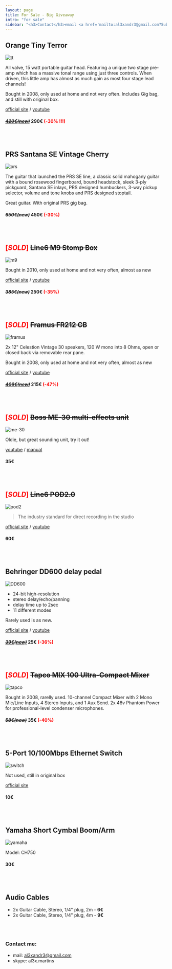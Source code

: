 ```yaml
---
layout: page
title: For Sale - Big Giveaway
intro: "for sale"
sidebar: "<h3>Contact</h3>email <a href='mailto:al3xandr3@gmail.com?Subject=For%20Sale'>al3xandr3@gmail.com</a><br>skype <a href='skype:al3x.martins?userinfo'>al3x.martins</a><h3>Music</h3><a href='https://soundcloud.com/al3x-andr3'>soundcloud</a><br><a href='http://www.youtube.com/user/alexandrenotebook/videos'>youtube</a><br>"
---
```


## Orange Tiny Terror

![tt](http://www.orangeamps.com/wp-content/uploads/2010/06/tiny-terror-d.jpg)

All valve, 15 watt portable guitar head. Featuring a unique two stage pre-amp which has a massive tonal range using just three controls. When driven, this little amp has almost as much gain as most four stage lead channels!

Bought in 2008, only used at home and not very often. Includes Gig bag, and still with original box.

[official site](http://www.orangeamps.com/tiny-terror-head/) / [youtube](http://www.youtube.com/watch?v=9MpZoWsFlJQ)

#### [*<strike>420€(new)</strike>*](http://www.thomann.de/de/orange_tiny_terror.htm) **290€<font color="red"> (-30% !!!)</font>** 

<br/><br/>

## PRS Santana SE Vintage Cherry

![prs](http://farm6.static.flickr.com/5287/5281926702_7f98d6ac99.jpg)

The guitar that launched the PRS SE line, a classic solid mahogany guitar with a bound rosewood fingerboard, bound headstock, sleek 3-ply pickguard, Santana SE inlays, PRS designed humbuckers, 3-way pickup selector, volume and tone knobs and PRS designed stoptail.

Great guitar. With original PRS gig bag.

#### *<strike>650€(new)</strike>* **450€<font color="red"> (-30%)</font>**

<br/><br/>

## <font color="red">[*SOLD*] </font> <strike> Line6 M9 Stomp Box </strike>

![m9](http://www.musicencyclopedia2004.com/eng/lessonsreviews/line6_m9_stompbox_modeler.jpg)

Bought in 2010, only used at home and not very often, almost as new

[official site](http://line6.com/m9/) / [youtube](http://www.youtube.com/results?search_query=line6+m9)

#### *<strike>385€(new)</strike>* **250€<font color="red"> (-35%)</font>**

<br/><br/>

## <font color="red">[*SOLD*] </font> <strike> Framus FR212 CB </strike>

![framus](http://images.thomann.de/pics/prod/179559.jpg)

2x 12" Celestion Vintage 30 speakers, 120 W mono into 8 Ohms, open or closed back via removable rear pane.

Bought in 2008, only used at home and not very often, almost as new

[official site](http://www.framus.de/modules/produkte/produkt.php?submenuID=14172&katID=11076&cl=EN) / [youtube](www.youtube.com/results?search_query=Framus+FR212)


#### *<strike>[409€(new)](http://www.thomann.de/de/framus_fr212_cb.htm)</strike>* **215€<font color="red"> (-47%)</font>**

<br/><br/>

##  <font color="red">[*SOLD*] </font> <strike>Boss ME-30 multi-effects unit</strike>

![me-30](http://www.roland.co.jp/products/boss/image/ME-30/ME-30.jpg)

Oldie, but great sounding unit, try it out!

[youtube](http://www.youtube.com/results?search_query=boss+me-30) / [manual](ftp://ftp.roland.co.uk/productsupport/ME-30/01_ME-30_OM.pdf)

#### **35€**

<br/><br/>


##  <font color="red">[*SOLD*] </font> <strike>Line6 POD2.0</strike>

![pod2](http://www.musiciansbuy.com/mmMBCOM/images/Line6_pod20.jpg)

> The industry standard for direct recording in the studio

[official site](http://line6.com/pod20/) / [youtube](http://www.youtube.com/results?search_query=line+6+pod+2)

#### **60€**

<br/><br/>

## Behringer DD600 delay pedal

![DD600](http://www.americanmusical.com/ItemImages/Large/78578.jpg)

- 24-bit high-resolution 
- stereo delay/echo/panning
- delay time up to 2sec
- 11 different modes

Rarely used is as new.

[official site](http://www.behringer.com/EN/Products/DD600.aspx) / [youtube](http://www.youtube.com/results?search_query=dd600+behringer)

#### *<strike>[39€(new)](http://www.thomann.de/de/behringer_dd600.htm)</strike>* **25€<font color="red"> (-36%)</font>**

<br/><br/>

## <font color="red">[*SOLD*] </font> <strike>Tapco MIX 100 Ultra-Compact Mixer</strike>

![tapco](http://www.dv247.com/assets/products/32398_p.jpg)

Bought in 2008, rarelly used. 10-channel Compact Mixer with 2 Mono Mic/Line Inputs, 4 Stereo Inputs, and 1 Aux Send. 2x 48v Phantom Power for professional-level condenser microphones.

#### *<strike>58€(new)</strike>* **35€<font color="red"> (-40%)</font>**

<br/><br/>

## 5-Port 10/100Mbps Ethernet Switch

![switch](http://www.trendnet.com/image/products/photo/TE100-S50g_d1_1.jpg)

Not used, still in original box

[official site](http://www.trendnet.com/products/proddetail.asp?prod=515_TE100-S50g&cat=114)

#### **10€**

<br/><br/>

## Yamaha Short Cymbal Boom/Arm 

![yamaha](http://images.miretail.com/products/full/Yamaha/633543993002616988.jpg)

Model: CH750

#### **30€**

<br/><br/>

## Audio Cables

 - 2x Guitar Cable, Stereo, 1/4" plug, 2m - **6€**
 - 2x Guitar Cable, Stereo, 1/4" plug, 4m - **9€**

<br/><br/>

### Contact me:

 - mail: al3xandr3@gmail.com
 - skype: al3x.martins
